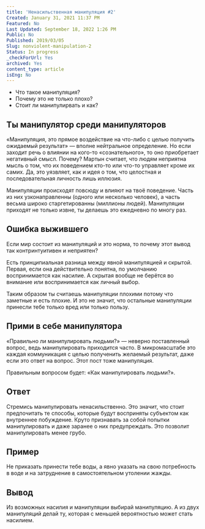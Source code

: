 ```yaml
---
title: 'Ненасильственная манипуляция #2'
Created: January 31, 2021 11:37 PM
Featured: No
Last Updated: September 18, 2022 1:26 PM
Public: No
Published: 2019/03/05
Slug: nonviolent-manipulation-2
Status: In progress
_checkForUrl: Yes
archived: Yes
content_type: article
isEng: No
---
```


- Что такое манипуляция?
- Почему это не только плохо?
- Стоит ли манипулирвать и как?

## Ты манипулятор среди манипуляторов

«Манипуляция, это прямое воздействие на что-либо с целью получить ожидаемый результат» — вполне нейтральное определение. Но если заходит речь о влиянии на кого-то «сознательного», то оно приобретает негативный смысл. Почему? Мартын считает, что людям неприятна мысль о том, что их поведением кто-то или что-то управляет кроме их самих. Да, это уязвляет, как и идея о том, что целостная и последовательная личность лишь иллюзия.

Манипуляции происходят повсюду и влияют на твоё поведение. Часть из них узконаправленны (одного или несколько человек), а часть весьма широко старгетированны (миллионы людей). Манипуляции приходят не только извне, ты делаешь это ежедневно по многу раз.

## Ошибка выжившего

Если мир состоит из манипуляций и это норма, то почему этот вывод так контринтуитивен и неприятен?

Есть принципиальная разница между явной манипуляцией и скрытой. Первая, если она действительно понятна, по умолчанию воспринимается как насилие. А скрытая вообще не берётся во внимание или воспринимается как личный выбор.

Таким образом ты считаешь манипуляции плохими потому что заметные и есть плохие. И это не значит, что остальные манипуляции принесли тебе только вред или только пользу.

## Прими в себе манипулятора

«Правильно ли манипулировать людьми?» — неверно поставленный вопрос, ведь манипулировать приходится часто. В микромасштабе это каждая коммуникация с целью полученить желаемый результат, даже если это ответ на вопрос. Этот пост тоже манипуляция.

Правильным вопросом будет: «Как манипулировать людьми?».

## Ответ

Стремись манипулировать ненасильственно. Это значит, что стоит предпочитать те способы, которые будут восприняты субъектом как внутреннее побуждение. Круто признавать за собой попытки манипулировать и даже заранее о них предупреждать. Это позволит манипулировать менее грубо.

## Пример

Не приказать принести тебе воды, а явно указать на свою потребность в воде и на затруднение в самостоятельном утолении жажды.

## Вывод

Из возможных насилия и манипуляции выбирай манипуляцию. А из двух манипуляций делай ту, которая с меньшей вероятностью может стать насилием.